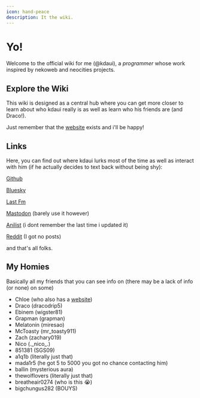 ```yaml
---
icon: hand-peace
description: It the wiki.
---
```


# Yo!

Welcome to the official wiki for me (@kdaui), a _programmer_ whose work inspired by nekoweb and neocities projects.

## Explore the Wiki

This wiki is designed as a central hub where you can get more closer to learn about who kdaui really is as well as learn who his friends are (and Draco!).

Just remember that the [website](https://kdaui.github.io) exists and i'll be happy!



## Links

Here, you can find out where kdaui lurks most of the time as well as interact with him (if he actually decides to text back without being shy):

[Github](https://github.com/kdaui)

[Bluesky](https://bsky.app/profile/kdaui.github.io)

[Last Fm](https://www.last.fm/user/C_Hori)

[Mastodon](https://mastodon.social/@kdaui) (barely use it however)

[Anilist](https://anilist.co/user/kdaui/) (i dont remember the last time i updated it)

[Reddit](https://www.reddit.com/user/mauidaui/) (I got no posts)

and that's all folks.



## My Homies

Basically all my friends that you can see info on (there may be a lack of info (or none) on some)

* Chloe (who also has a [website](https://chloechrome.github.io))
* Draco (dracodrip5)
* Ebinem (wigster81)
* Grapman (grapman)
* Melatonin (miresao)
* McToasty (mr\_toasty911)
* Zach (zachary019)
* Nico (.\_nico\_.)
* 851381 (SGS09)
* a1q1b (literally just that)
* mada1r5 (he got 5 to 5000 you got no chance contacting him)
* ballin (mysterious aura)
* thewolflovers (literally just that)
* breatheair0274 (who is this :sob:)
* bigchungus282 (BOUYS)
